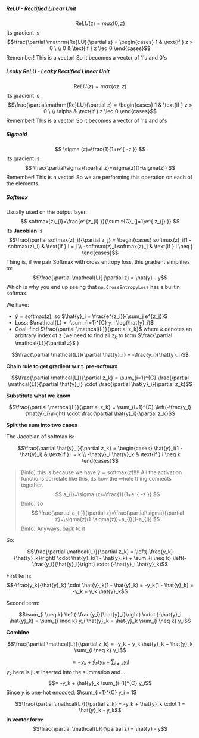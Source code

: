 ##### ReLU - Rectified Linear Unit
$$
\mathrm{Re}LU(z)=max(0, z)
$$
Its gradient is
$$\frac{\partial \mathrm{Re}LU}{\partial z} = \begin{cases} 1 & \text{if } z > 0 \ \\
 0 & \text{if } z \leq 0 \end{cases}$$
 Remember! This is a vector! So it becomes a vector of 1's and 0's

##### Leaky ReLU - Leaky Rectified Linear Unit
$$
\mathrm{Re}LU(z)=max(\alpha z, z)
$$
Its gradient is
$$\frac{\partial\mathrm{Re}LU}{\partial z} = \begin{cases} 1 & \text{if } z > 0 \ \\
 \alpha & \text{if } z \leq 0 \end{cases}$$
 Remember! This is a vector! So it becomes a vector of 1's and  $\alpha$'s
##### Sigmoid
$$
\sigma (z)=\frac{1}{1+e^{ -z }}
$$
Its gradient is
$$
\frac{\partial\sigma}{\partial z}=\sigma(z)(1-\sigma(z))
$$
Remember! This is a vector! So we are performing this operation on each of the elements.
##### Softmax
Usually used on the output layer.
$$
softmax(z)_{i}=\frac{e^{z_{i} }}{\sum ^{C}_{j=1}e^{ z_{j} }}
$$
Its **Jacobian** is
$$\frac{\partial softmax(z)_i}{\partial z_j} = \begin{cases} softmax(z)_i(1 - softmax(z)_i) & \text{if } i = j \\
 -softmax(z)_i softmax(z)_j & \text{if } i \neq j \end{cases}$$
Thing is, if we pair Softmax with cross entropy loss, this gradient simplifies to:
$$\frac{\partial \mathcal{L}}{\partial z} = \hat{y} - y$$
Which is why you end up seeing that `nn.CrossEntropyLoss` has a builtin softmax.

We have:

- $\hat{y} = \text{softmax}(z)$, so $\hat{y}_i = \frac{e^{z_i}}{\sum_j e^{z_j}}$
- Loss: $\mathcal{L} = -\sum_{i=1}^{C} y_i \log(\hat{y}_i)$
- Goal: find $\frac{\partial \mathcal{L}}{\partial z_k}$ where $k$ denotes an arbitrary index of z (we need to find all $z_{k}$ to form $\frac{\partial \mathcal{L}}{\partial z}$ )

$$\frac{\partial \mathcal{L}}{\partial \hat{y}_i} = -\frac{y_i}{\hat{y}_i}$$

**Chain rule to get gradient w.r.t. pre-softmax**

$$\frac{\partial \mathcal{L}}{\partial z_k} = \sum_{i=1}^{C} \frac{\partial \mathcal{L}}{\partial \hat{y}_i} \cdot \frac{\partial \hat{y}_i}{\partial z_k}$$

**Substitute what we know**

$$\frac{\partial \mathcal{L}}{\partial z_k} = \sum_{i=1}^{C} \left(-\frac{y_i}{\hat{y}_i}\right) \cdot \frac{\partial \hat{y}_i}{\partial z_k}$$

**Split the sum into two cases**

The Jacobian of softmax is: 

$$\frac{\partial \hat{y}_i}{\partial z_k} = \begin{cases} \hat{y}_i(1 - \hat{y}_i) & \text{if } i = k \\ -\hat{y}_i \hat{y}_k & \text{if } i \neq k \end{cases}$$
> [!info] this is because we have $\hat{y} = \text{softmax}(z)$!!!! All the activation functions correlate like this, its how the whole thing connects together.
$$
a_{i}=\sigma (z)=\frac{1}{1+e^{ -z }}
$$
>[!info] so
$$
\frac{\partial a_{i}}{\partial z}=\frac{\partial\sigma}{\partial z}=\sigma(z)(1-\sigma(z))=a_{i}(1-a_{i})
$$
>[!info] Anyways, back to it

So:

$$\frac{\partial \mathcal{L}}{\partial z_k} = \left(-\frac{y_k}{\hat{y}_k}\right) \cdot \hat{y}_k(1 - \hat{y}_k) + \sum_{i \neq k} \left(-\frac{y_i}{\hat{y}_i}\right) \cdot (-\hat{y}_i \hat{y}_k)$$

First term: 
$$-\frac{y_k}{\hat{y}_k} \cdot \hat{y}_k(1 - \hat{y}_k) = -y_k(1 - \hat{y}_k) = -y_k + y_k \hat{y}_k$$

Second term: 

$$\sum_{i \neq k} \left(-\frac{y_i}{\hat{y}_i}\right) \cdot (-\hat{y}_i \hat{y}_k) = \sum_{i \neq k} y_i \hat{y}_k = \hat{y}_k \sum_{i \neq k} y_i$$

**Combine**

$$\frac{\partial \mathcal{L}}{\partial z_k} = -y_k + y_k \hat{y}_k + \hat{y}_k \sum_{i \neq k} y_i$$

$$= -y_k + \hat{y}_k\left(y_k + \sum_{i \neq k} y_i\right)$$
$y_{k}$ here is just inserted into the summation and...
$$= -y_k + \hat{y}_k \sum_{i=1}^{C} y_i$$
Since $y$ is one-hot encoded: $\sum_{i=1}^{C} y_i = 1$

$$\frac{\partial \mathcal{L}}{\partial z_k} = -y_k + \hat{y}_k \cdot 1 = \hat{y}_k - y_k$$
**In vector form:**
$$\frac{\partial \mathcal{L}}{\partial z} = \hat{y} - y$$

